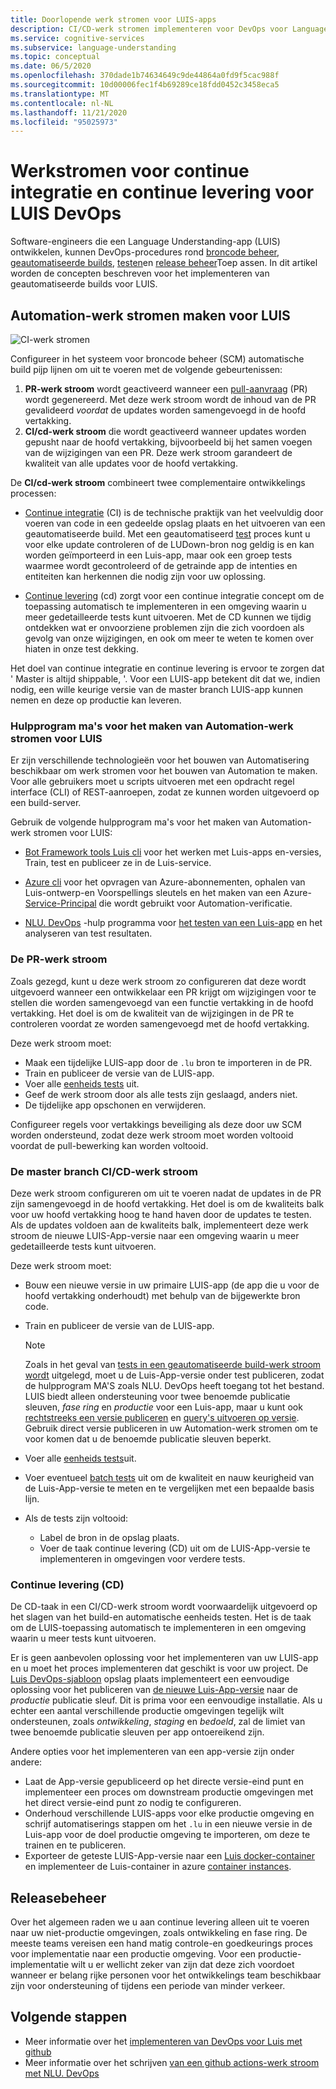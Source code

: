 ```yaml
---
title: Doorlopende werk stromen voor LUIS-apps
description: CI/CD-werk stromen implementeren voor DevOps voor Language Understanding (LUIS).
ms.service: cognitive-services
ms.subservice: language-understanding
ms.topic: conceptual
ms.date: 06/5/2020
ms.openlocfilehash: 370dade1b74634649c9de44864a0fd9f5cac988f
ms.sourcegitcommit: 10d00006fec1f4b69289ce18fdd0452c3458eca5
ms.translationtype: MT
ms.contentlocale: nl-NL
ms.lasthandoff: 11/21/2020
ms.locfileid: "95025973"
---
```

# <a name="continuous-integration-and-continuous-delivery-workflows-for-luis-devops"></a>Werkstromen voor continue integratie en continue levering voor LUIS DevOps

Software-engineers die een Language Understanding-app (LUIS) ontwikkelen, kunnen DevOps-procedures rond [broncode beheer](luis-concept-devops-sourcecontrol.md), [geautomatiseerde builds](luis-concept-devops-automation.md), [testen](luis-concept-devops-testing.md)en [release beheer](luis-concept-devops-automation.md#release-management)Toep assen. In dit artikel worden de concepten beschreven voor het implementeren van geautomatiseerde builds voor LUIS.

## <a name="build-automation-workflows-for-luis"></a>Automation-werk stromen maken voor LUIS

![CI-werk stromen](./media/luis-concept-devops-automation/luis-automation.png)

Configureer in het systeem voor broncode beheer (SCM) automatische build pijp lijnen om uit te voeren met de volgende gebeurtenissen:

1. **PR-werk stroom** wordt geactiveerd wanneer een [pull-aanvraag](https://help.github.com/github/collaborating-with-issues-and-pull-requests/about-pull-requests) (PR) wordt gegenereerd. Met deze werk stroom wordt de inhoud van de PR gevalideerd *voordat* de updates worden samengevoegd in de hoofd vertakking.
1. **CI/cd-werk stroom** die wordt geactiveerd wanneer updates worden gepusht naar de hoofd vertakking, bijvoorbeeld bij het samen voegen van de wijzigingen van een PR. Deze werk stroom garandeert de kwaliteit van alle updates voor de hoofd vertakking.

De **CI/cd-werk stroom** combineert twee complementaire ontwikkelings processen:

* [Continue integratie](/azure/devops/learn/what-is-continuous-integration) (CI) is de technische praktijk van het veelvuldig door voeren van code in een gedeelde opslag plaats en het uitvoeren van een geautomatiseerde build. Met een geautomatiseerd [test](luis-concept-devops-testing.md) proces kunt u voor elke update controleren of de LUDown-bron nog geldig is en kan worden geïmporteerd in een Luis-app, maar ook een groep tests waarmee wordt gecontroleerd of de getrainde app de intenties en entiteiten kan herkennen die nodig zijn voor uw oplossing.

* [Continue levering](/azure/devops/learn/what-is-continuous-delivery) (cd) zorgt voor een continue integratie concept om de toepassing automatisch te implementeren in een omgeving waarin u meer gedetailleerde tests kunt uitvoeren. Met de CD kunnen we tijdig ontdekken wat er onvoorziene problemen zijn die zich voordoen als gevolg van onze wijzigingen, en ook om meer te weten te komen over hiaten in onze test dekking.

Het doel van continue integratie en continue levering is ervoor te zorgen dat ' Master is altijd shippable, '. Voor een LUIS-app betekent dit dat we, indien nodig, een wille keurige versie van de master branch LUIS-app kunnen nemen en deze op productie kan leveren.

### <a name="tools-for-building-automation-workflows-for-luis"></a>Hulpprogram ma's voor het maken van Automation-werk stromen voor LUIS

Er zijn verschillende technologieën voor het bouwen van Automatisering beschikbaar om werk stromen voor het bouwen van Automation te maken. Voor alle gebruikers moet u scripts uitvoeren met een opdracht regel interface (CLI) of REST-aanroepen, zodat ze kunnen worden uitgevoerd op een build-server.

Gebruik de volgende hulpprogram ma's voor het maken van Automation-werk stromen voor LUIS:

* [Bot Framework tools Luis cli](https://github.com/microsoft/botbuilder-tools/tree/master/packages/LUIS) voor het werken met Luis-apps en-versies, Train, test en publiceer ze in de Luis-service.

* [Azure cli](/cli/azure/?view=azure-cli-latest) voor het opvragen van Azure-abonnementen, ophalen van Luis-ontwerp-en Voorspellings sleutels en het maken van een Azure- [Service-Principal](/cli/azure/ad/sp?view=azure-cli-latest) die wordt gebruikt voor Automation-verificatie.

* [NLU. DevOps](https://github.com/microsoft/NLU.DevOps) -hulp programma voor [het testen van een Luis-app](luis-concept-devops-testing.md) en het analyseren van test resultaten.

### <a name="the-pr-workflow"></a>De PR-werk stroom

Zoals gezegd, kunt u deze werk stroom zo configureren dat deze wordt uitgevoerd wanneer een ontwikkelaar een PR krijgt om wijzigingen voor te stellen die worden samengevoegd van een functie vertakking in de hoofd vertakking. Het doel is om de kwaliteit van de wijzigingen in de PR te controleren voordat ze worden samengevoegd met de hoofd vertakking.

Deze werk stroom moet:

* Maak een tijdelijke LUIS-app door de `.lu` bron te importeren in de PR.
* Train en publiceer de versie van de LUIS-app.
* Voer alle [eenheids tests](luis-concept-devops-testing.md) uit.
* Geef de werk stroom door als alle tests zijn geslaagd, anders niet.
* De tijdelijke app opschonen en verwijderen.

Configureer regels voor vertakkings beveiliging als deze door uw SCM worden ondersteund, zodat deze werk stroom moet worden voltooid voordat de pull-bewerking kan worden voltooid.

### <a name="the-master-branch-cicd-workflow"></a>De master branch CI/CD-werk stroom

Deze werk stroom configureren om uit te voeren nadat de updates in de PR zijn samengevoegd in de hoofd vertakking. Het doel is om de kwaliteits balk voor uw hoofd vertakking hoog te hand haven door de updates te testen. Als de updates voldoen aan de kwaliteits balk, implementeert deze werk stroom de nieuwe LUIS-App-versie naar een omgeving waarin u meer gedetailleerde tests kunt uitvoeren.

Deze werk stroom moet:

* Bouw een nieuwe versie in uw primaire LUIS-app (de app die u voor de hoofd vertakking onderhoudt) met behulp van de bijgewerkte bron code.

* Train en publiceer de versie van de LUIS-app.

  > [!NOTE]
  > Zoals in het geval van [tests in een geautomatiseerde build-werk stroom wordt](luis-concept-devops-testing.md#running-tests-in-an-automated-build-workflow) uitgelegd, moet u de Luis-App-versie onder test publiceren, zodat de hulpprogram MA'S zoals NLU. DevOps heeft toegang tot het bestand. LUIS biedt alleen ondersteuning voor twee benoemde publicatie sleuven, *fase ring* en *productie* voor een Luis-app, maar u kunt ook [rechtstreeks een versie publiceren](https://github.com/microsoft/botframework-cli/blob/master/packages/luis/README.md#bf-luisapplicationpublish) en [query's uitvoeren op versie](./luis-migration-api-v3.md#changes-by-slot-name-and-version-name). Gebruik direct versie publiceren in uw Automation-werk stromen om te voor komen dat u de benoemde publicatie sleuven beperkt.

* Voer alle [eenheids tests](luis-concept-devops-testing.md)uit.

* Voer eventueel [batch tests](luis-concept-devops-testing.md#how-to-do-unit-testing-and-batch-testing) uit om de kwaliteit en nauw keurigheid van de Luis-App-versie te meten en te vergelijken met een bepaalde basis lijn.

* Als de tests zijn voltooid:
  * Label de bron in de opslag plaats.
  * Voer de taak continue levering (CD) uit om de LUIS-App-versie te implementeren in omgevingen voor verdere tests.

### <a name="continuous-delivery-cd"></a>Continue levering (CD)

De CD-taak in een CI/CD-werk stroom wordt voorwaardelijk uitgevoerd op het slagen van het build-en automatische eenheids testen. Het is de taak om de LUIS-toepassing automatisch te implementeren in een omgeving waarin u meer tests kunt uitvoeren.

Er is geen aanbevolen oplossing voor het implementeren van uw LUIS-app en u moet het proces implementeren dat geschikt is voor uw project. De [Luis DevOps-sjabloon](https://github.com/Azure-Samples/LUIS-DevOps-Template) opslag plaats implementeert een eenvoudige oplossing voor het publiceren van [de nieuwe Luis-App-versie](./luis-how-to-publish-app.md) naar de *productie* publicatie sleuf. Dit is prima voor een eenvoudige installatie. Als u echter een aantal verschillende productie omgevingen tegelijk wilt ondersteunen, zoals *ontwikkeling*, *staging* en *bedoeld*, zal de limiet van twee benoemde publicatie sleuven per app ontoereikend zijn.

Andere opties voor het implementeren van een app-versie zijn onder andere:

* Laat de App-versie gepubliceerd op het directe versie-eind punt en implementeer een proces om downstream productie omgevingen met het direct versie-eind punt zo nodig te configureren.
* Onderhoud verschillende LUIS-apps voor elke productie omgeving en schrijf automatiserings stappen om het `.lu` in een nieuwe versie in de Luis-app voor de doel productie omgeving te importeren, om deze te trainen en te publiceren.
* Exporteer de geteste LUIS-App-versie naar een [Luis docker-container](./luis-container-howto.md?tabs=v3) en implementeer de Luis-container in azure [container instances](../../container-instances/index.yml).

## <a name="release-management"></a>Releasebeheer

Over het algemeen raden we u aan continue levering alleen uit te voeren naar uw niet-productie omgevingen, zoals ontwikkeling en fase ring. De meeste teams vereisen een hand matig controle-en goedkeurings proces voor implementatie naar een productie omgeving. Voor een productie-implementatie wilt u er wellicht zeker van zijn dat deze zich voordoet wanneer er belang rijke personen voor het ontwikkelings team beschikbaar zijn voor ondersteuning of tijdens een periode van minder verkeer.

## <a name="next-steps"></a>Volgende stappen

* Meer informatie over het [implementeren van DevOps voor Luis met github](luis-how-to-devops-with-github.md)
* Meer informatie over het schrijven [van een github actions-werk stroom met NLU. DevOps](https://github.com/Azure-Samples/LUIS-DevOps-Template/blob/master/docs/4-pipeline.md)